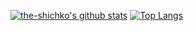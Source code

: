 [![the-shichko's github stats](https://github-readme-stats.vercel.app/api?username=the-shichko&theme=github_dark&count_private=true&hide=issues&show_icons=true&border_radius=30&include_all_commits=true)]()
[![Top Langs](https://github-readme-stats.vercel.app/api/top-langs/?username=the-shichko&theme=github_dark&layout=compact&border_radius=30)](https://github.com/anuraghazra/github-readme-stats)
